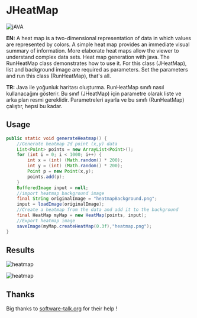 # JHeatMap

![jAVA](https://img.shields.io/badge/Language-Java-red.svg)

**EN:** A heat map is a two-dimensional representation of data in which values are represented by colors. A simple heat map provides an immediate visual summary of information. More elaborate heat maps allow the viewer to understand complex data sets. Heat map generation with java. The RunHeatMap class demonstrates how to use it. For this class (JHeatMap), list and background image are required as parameters. Set the parameters and run this class (RunHeatMap), that's all.

**TR:** Java ile yoğunluk haritası oluşturma. RunHeatMap sınıfı nasıl kullanacağını gösterir. Bu sınıf (JHeatMap) için parametre olarak liste ve arka plan resmi gereklidir. Parametreleri ayarla ve bu sınıfı (RunHeatMap) çalıştır, hepsi bu kadar.

## Usage

```java
public static void generateHeatmap() {
    //Generate heatmap 2d point (x,y) data
    List<Point> points = new ArrayList<Point>(); 
    for (int i = 0; i < 1000; i++) {
        int x = (int) (Math.random() * 200);
        int y = (int) (Math.random() * 200);
        Point p = new Point(x,y);
        points.add(p);
    }
    BufferedImage input = null;
    //import heatmap background image
    final String originalImage = "heatmapBackground.png";
    input = loadImage(originalImage);
    //Create a heatmap from the data and add it to the background
    final HeatMap myMap = new HeatMap(points, input);
    //Export heatmap image
    saveImage(myMap.createHeatMap(0.3f),"heatmap.png");
}
```

## Results

![heatmap](http://i.imgur.com/W0YCvkM.png)

![heatmap](http://mesutpiskin.com/blog/wp-content/uploads/2018/04/heatmap-640x480.jpeg)

## Thanks

Big thanks to [software-talk.org](https://software-talk.org) for their help !
